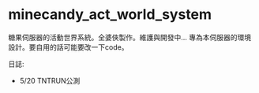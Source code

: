 # minecandy_act_world_system
糖果伺服器的活動世界系統。全婆俠製作。維護與開發中...
專為本伺服器的環境設計。要自用的話可能要改一下code。

日誌:
- 5/20 TNTRUN公測
